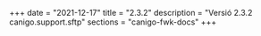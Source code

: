 +++
date        = "2021-12-17"
title       = "2.3.2"
description = "Versió 2.3.2 canigo.support.sftp"
sections    = "canigo-fwk-docs"
+++